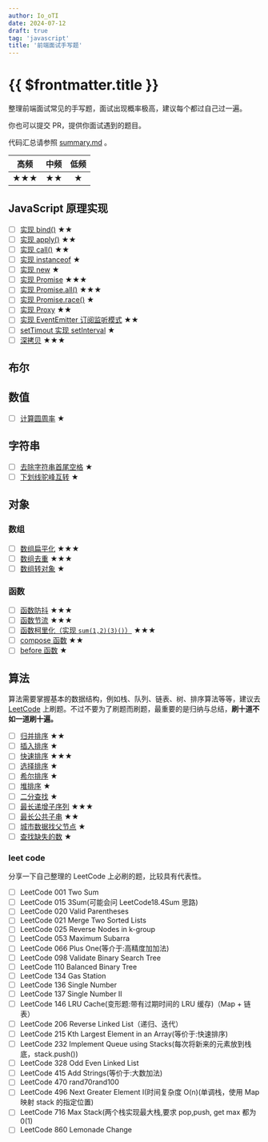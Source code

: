 ```yaml
---
author: Io_oTI
date: 2024-07-12
draft: true
tag: 'javascript'
title: '前端面试手写题'
---
```


# {{ $frontmatter.title }}

整理前端面试常见的手写题，面试出现概率极高，建议每个都过自己过一遍。

你也可以提交 PR，提供你面试遇到的题目。

代码汇总请参照 [summary.md](./summary.md) 。

| **高频** | **中频** | **低频** |
| :------: | :------: | :------: |
|   ★★★    |    ★★    |    ★     |

## JavaScript 原理实现

- [ ] [实现 bind()](../../playground/javascript/basic/bind.js) ★★
- [ ] [实现 apply()](../../playground/javascript/basic/apply.js) ★★
- [ ] [实现 call()](../../playground/javascript/basic/call.js) ★★
- [ ] [实现 instanceof](../../playground/javascript/basic/instanceof.js) ★
- [ ] [实现 new](../../playground/javascript/basic/new.js) ★
- [ ] [实现 Promise](../../playground/javascript/basic/promise.js) ★★★
- [ ] [实现 Promise.all()](../../playground/javascript/basic/promiseAll.js) ★★★
- [ ] [实现 Promise.race()](../../playground/javascript/basic/promiseRace.js) ★
- [ ] [实现 Proxy](../../playground/javascript/basic/proxy.js) ★★
- [ ] [实现 EventEmitter 订阅监听模式](../../playground/javascript/basic/subscribe.js) ★★
- [ ] [setTimout 实现 setInterval](../../playground/javascript/basic/interval.js) ★
- [ ] [深拷贝](../../playground/javascript/basic/deepclone.js) ★★★

## 布尔

## 数值

- [ ] [计算圆周率](../../playground/javascript/basic/number/pi.js) ★

## 字符串

- [ ] [去除字符串首尾空格](../../playground/javascript/basic/string/trim.js) ★
- [ ] [下划线驼峰互转](../../playground/javascript/basic/string/camel.js) ★

## 对象

### 数组

- [ ] [数组扁平化](../../playground/javascript/basic/object/array/flatten.js) ★★★
- [ ] [数组去重](../../playground/javascript/basic/object/array/unique.js) ★★★
- [ ] [数组转对象](../../playground/javascript/basic/object/array/array2Object.js) ★

### 函数

- [ ] [函数防抖](../../playground/javascript/basic/object/function/debounce.js) ★★★
- [ ] [函数节流](../../playground/javascript/basic/object/function/throttle.js) ★★★
- [ ] [函数柯里化（实现 `sum(1,2)(3)()`）](../../playground/javascript/basic/object/function/curry.js) ★★★
- [ ] [compose 函数](../../playground/javascript/basic/object/function/compose.js) ★★
- [ ] [before 函数](../../playground/javascript/basic/object/function/before.js) ★

## 算法

算法需要掌握基本的数据结构，例如栈、队列、链表、树、排序算法等等，建议去 [LeetCode](https://leetcode-cn.com/) 上刷题。不过不要为了刷题而刷题，最重要的是归纳与总结，**刷十道不如一道刷十遍。**

- [ ] [归并排序](../../playground/javascript/basic/mergeSort.js) ★★
- [ ] [插入排序](../../playground/javascript/basic/insertionSort.js) ★
- [ ] [快速排序](../../playground/javascript/basic/quickSort.js) ★★★
- [ ] [选择排序](../../playground/javascript/basic/selectionSort.js) ★
- [ ] [希尔排序](../../playground/javascript/basic/shellSort.js) ★
- [ ] [堆排序](../../playground/javascript/basic/heapSort.js) ★
- [ ] [二分查找](../../playground/javascript/basic/binarySearch.js) ★
- [ ] [最长递增子序列](../../playground/javascript/basic/lis.js) ★★★
- [ ] [最长公共子串](../../playground/javascript/basic/longestCommonPrefix.js) ★★
- [ ] [城市数据找父节点](../../playground/javascript/basic/city.js) ★
- [ ] [查找缺失的数](../../playground/javascript/basic/missingNumber.js) ★

### leet code

分享一下自己整理的 LeetCode 上必刷的题，比较具有代表性。

- [ ] LeetCode 001 Two Sum
- [ ] LeetCode 015 3Sum(可能会问 LeetCode18.4Sum 思路)
- [ ] LeetCode 020 Valid Parentheses
- [ ] LeetCode 021 Merge Two Sorted Lists
- [ ] LeetCode 025 Reverse Nodes in k-group
- [ ] LeetCode 053 Maximum Subarra
- [ ] LeetCode 066 Plus One(等介于:高精度加加法)
- [ ] LeetCode 098 Validate Binary Search Tree
- [ ] LeetCode 110 Balanced Binary Tree
- [ ] LeetCode 134 Gas Station
- [ ] LeetCode 136 Single Number
- [ ] LeetCode 137 Single Number II
- [ ] LeetCode 146 LRU Cache(变形题:带有过期时间的 LRU 缓存)（Map + 链表）
- [ ] LeetCode 206 Reverse Linked List（递归、迭代）
- [ ] LeetCode 215 Kth Largest Element in an Array(等价于:快速排序)
- [ ] LeetCode 232 Implement Queue using Stacks(每次将新来的元素放到栈底，stack.push())
- [ ] LeetCode 328 Odd Even Linked List
- [ ] LeetCode 415 Add Strings(等价于:大数加法)
- [ ] LeetCode 470 rand70rand100
- [ ] LeetCode 496 Next Greater Element I(时间复杂度 O(n)(单调栈，使用 Map 映射 stack 的指定位置)
- [ ] LeetCode 716 Max Stack(两个栈实现最大栈,要求 pop,push, get max 都为 0(1)
- [ ] LeetCode 860 Lemonade Change
